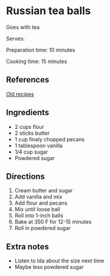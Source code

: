 # Russian tea balls

Goes with tea

Serves:

Preparation time: 10 minutes

Cooking time: 15 minutes

## References

[Old recipes](https://old.reddit.com/r/Old_Recipes/comments/dwy0rl/my_mil_used_to_make_russian_tea_ball_cookies_they/)

## Ingredients

- 2 cups flour
- 2 sticks butter
- 1 cup finaly chopped pecans
- 1 tablespoon vanilla
- 1/4 cup sugar
- Powdered sugar

## Directions

1. Cream butter and sugar
2. Add vanilla and mix
3. Add flour and pecans
4. Mix until loose ball
5. Roll into 1-inch balls
6. Bake at 350 F for 12-15 minutes
7. Roll in powdered sugar

## Extra notes

- Listen to Ida about the size next time
- Maybe less powdered sugar
